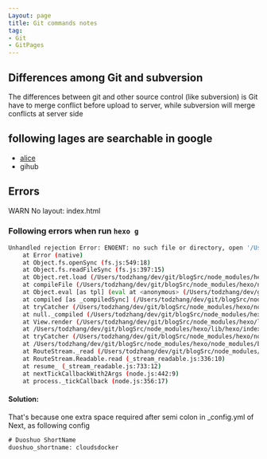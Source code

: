 ```yaml
---
Layout: page
title: Git commands notes
tag:
- Git
- GitPages
---
```



## Differences among Git and subversion

 The differences between git and other source control (like subversion) is Git have to merge conflict before upload to server, while subversion will merge conflicts at server side
 
 
## following lages are searchable in google 

- [alice](http://byalice.github.io/2016/06/04/Build-Blog/)
- gihub

## Errors

WARN  No layout: index.html


### Following errors when run `hexo g`

```sh
Unhandled rejection Error: ENOENT: no such file or directory, open '/Users/todzhang/dev/git/blogSrc/themes/next/layout/_scripts/schemes/.swig'
    at Error (native)
    at Object.fs.openSync (fs.js:549:18)
    at Object.fs.readFileSync (fs.js:397:15)
    at Object.ret.load (/Users/todzhang/dev/git/blogSrc/node_modules/hexo/node_modules/swig/lib/loaders/filesystem.js:55:15)
    at compileFile (/Users/todzhang/dev/git/blogSrc/node_modules/hexo/node_modules/swig/lib/swig.js:695:31)
    at Object.eval [as tpl] (eval at <anonymous> (/Users/todzhang/dev/git/blogSrc/node_modules/hexo/node_modules/swig/lib/swig.js:498:13), <anonymous>:338:18)
    at compiled [as _compiledSync] (/Users/todzhang/dev/git/blogSrc/node_modules/hexo/node_modules/swig/lib/swig.js:619:18)
    at tryCatcher (/Users/todzhang/dev/git/blogSrc/node_modules/hexo/node_modules/bluebird/js/release/util.js:16:23)
    at null._compiled (/Users/todzhang/dev/git/blogSrc/node_modules/hexo/node_modules/bluebird/js/release/method.js:15:34)
    at View.render (/Users/todzhang/dev/git/blogSrc/node_modules/hexo/lib/theme/view.js:29:15)
    at /Users/todzhang/dev/git/blogSrc/node_modules/hexo/lib/hexo/index.js:387:25
    at tryCatcher (/Users/todzhang/dev/git/blogSrc/node_modules/hexo/node_modules/bluebird/js/release/util.js:16:23)
    at /Users/todzhang/dev/git/blogSrc/node_modules/hexo/node_modules/bluebird/js/release/method.js:15:34
    at RouteStream._read (/Users/todzhang/dev/git/blogSrc/node_modules/hexo/lib/hexo/router.js:134:3)
    at RouteStream.Readable.read (_stream_readable.js:336:10)
    at resume_ (_stream_readable.js:733:12)
    at nextTickCallbackWith2Args (node.js:442:9)
    at process._tickCallback (node.js:356:17)

```
#### Solution:
That's because one extra space required after semi colon in _config.yml of Next, as following config
```xml
# Duoshuo ShortName
duoshuo_shortname: cloudsdocker
```